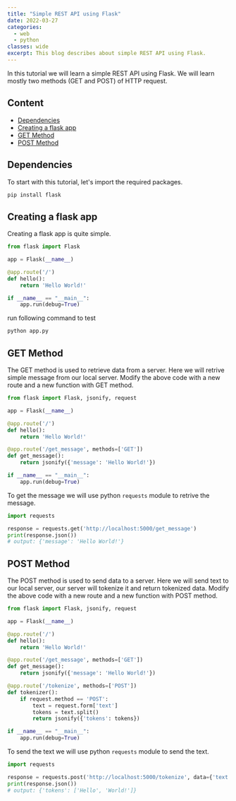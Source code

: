 ```yaml
---
title: "Simple REST API using Flask"
date: 2022-03-27
categories:
  - web
  - python
classes: wide
excerpt: This blog describes about simple REST API using Flask.
---
```


In this tutorial we will learn a simple REST API using Flask.
We will learn mostly two methods (GET and POST) of HTTP request.

## Content
- [Dependencies](#dependencies)
- [Creating a flask app](#creating-a-flask-app)
- [GET Method](#get-method)
- [POST Method](#post-method)

## Dependencies
To start with this tutorial, let's import the required packages.
```bash
pip install flask
```

## Creating a flask app
Creating a flask app is quite simple.
```python
from flask import Flask

app = Flask(__name__)

@app.route('/')
def hello():
    return 'Hello World!'

if __name__ == "__main__":
    app.run(debug=True)
```
run following command to test

```bash
python app.py
```

## GET Method
The GET method is used to retrieve data from a server. Here we will retrive simple message from our local server. Modify the above code with a new route and a new function with GET method.

```python
from flask import Flask, jsonify, request

app = Flask(__name__)

@app.route('/')
def hello():
    return 'Hello World!'

@app.route('/get_message', methods=['GET'])
def get_message():
    return jsonify({'message': 'Hello World!'})

if __name__ == "__main__":
    app.run(debug=True)
```
To get the message we will use python `requests` module to retrive the message.

```python
import requests

response = requests.get('http://localhost:5000/get_message')
print(response.json())
# output: {'message': 'Hello World!'}
```

## POST Method
The POST method is used to send data to a server. Here we will send text to our local server, our server will tokenize it and return tokenized data. Modify the above code with a new route and a new function with POST method.

```python
from flask import Flask, jsonify, request

app = Flask(__name__)

@app.route('/')
def hello():
    return 'Hello World!'

@app.route('/get_message', methods=['GET'])
def get_message():
    return jsonify({'message': 'Hello World!'})

@app.route('/tokenize', methods=['POST'])
def tokenizer():
    if request.method == 'POST':
        text = request.form['text']
        tokens = text.split()
        return jsonify({'tokens': tokens})

if __name__ == "__main__":
    app.run(debug=True)
```

To send the text we will use python `requests` module to send the text.

```python
import requests

response = requests.post('http://localhost:5000/tokenize', data={'text': 'Hello World!'})
print(response.json())
# output: {'tokens': ['Hello', 'World!']}
```



